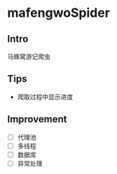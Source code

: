 # mafengwoSpider
## Intro

马蜂窝游记爬虫

## Tips

- 爬取过程中显示进度

## Improvement

- [ ] 代理池
- [ ] 多线程
- [ ] 数据库
- [ ] 异常处理